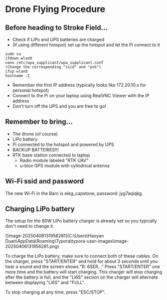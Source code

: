 # Drone Flying Procedure

## Before heading to Stroke Field...

- Check if LiPo and UPS batteries are charged
- (If using different hotspot) set up the hotspot and let the Pi connect to it

```shell
sudo su
ifdown wlan0
nano /etc/wpa_supplicant/wpa_supplicant.conf
(Change the corresponding "ssid" and "psk")
ifup wlan0
hostname -I
```

- Remember the first IP address (typically looks like 172.20.10.x for personal hotspot)
- Connect to the Pi on your laptop using RealVNC Viewer with the IP address
- Don't turn off the UPS and you are free to go!



## Remember to bring...

- The drone (of course)
- LiPo battery
- Pi connected to the hotspot and powered by UPS
- BACKUP BATTERIES!!!
- RTK base station connected to laptop
  - Radio module labeled "RTK UAV"
  - u-blox GPS module with cylindrical antenna



## Wi-Fi ssid and password

The new Wi-Fi in the Barn is eleg_capstone, password: jyg7aqiqkg.



## Charging LiPo battery

The setup for the 80W LiPo battery charger is already set so you typically don't need to change it.

![image-20250406131956281](C:\Users\Haoyan Duan\AppData\Roaming\Typora\typora-user-images\image-20250406131956281.png)

To charge the LiPo battery, make sure to connect both of these cables. On the charger, press "START/ENTER" and hold for about 3 seconds until you hear a sound and the screen shows "R: 6SER..." Press "START/ENTER" one more time and the battery will start charging. This charger will stop charging after the battery is full, and the "Li6S" section on the charger will alternate between displaying "Li6S" and "FULL".

To stop charging at any time, press "ESC/STOP". 



